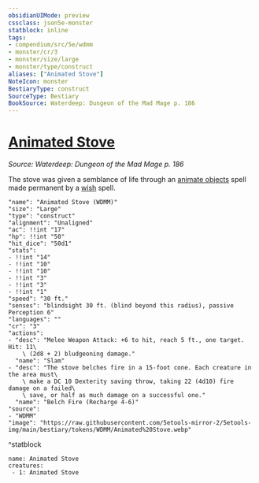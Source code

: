 ```yaml
---
obsidianUIMode: preview
cssclass: json5e-monster
statblock: inline
tags:
- compendium/src/5e/wdmm
- monster/cr/3
- monster/size/large
- monster/type/construct
aliases: ["Animated Stove"]
NoteIcon: monster
BestiaryType: construct
SourceType: Bestiary
BookSource: Waterdeep: Dungeon of the Mad Mage p. 186
---
```

# [Animated Stove](2-Mechanics\CLI\bestiary\construct/animated-stove-wdmm.md)
*Source: Waterdeep: Dungeon of the Mad Mage p. 186*  

The stove was given a semblance of life through an [animate objects](/2-Mechanics/CLI/spells/animate-objects.md) spell made permanent by a [wish](/2-Mechanics/CLI/spells/wish.md) spell.

```statblock
"name": "Animated Stove (WDMM)"
"size": "Large"
"type": "construct"
"alignment": "Unaligned"
"ac": !!int "17"
"hp": !!int "50"
"hit_dice": "50d1"
"stats":
- !!int "14"
- !!int "10"
- !!int "10"
- !!int "3"
- !!int "3"
- !!int "1"
"speed": "30 ft."
"senses": "blindsight 30 ft. (blind beyond this radius), passive Perception 6"
"languages": ""
"cr": "3"
"actions":
- "desc": "Melee Weapon Attack: +6 to hit, reach 5 ft., one target. Hit: 11\
    \ (2d8 + 2) bludgeoning damage."
  "name": "Slam"
- "desc": "The stove belches fire in a 15-foot cone. Each creature in the area must\
    \ make a DC 10 Dexterity saving throw, taking 22 (4d10) fire damage on a failed\
    \ save, or half as much damage on a successful one."
  "name": "Belch Fire (Recharge 4-6)"
"source":
- "WDMM"
"image": "https://raw.githubusercontent.com/5etools-mirror-2/5etools-img/main/bestiary/tokens/WDMM/Animated%20Stove.webp"
```
^statblock

```encounter-table
name: Animated Stove
creatures:
 - 1: Animated Stove
```